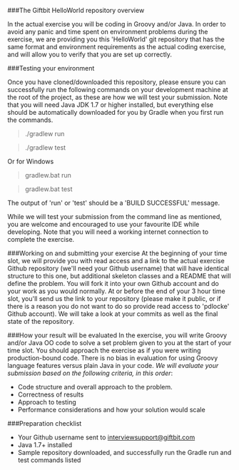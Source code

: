 ###The Giftbit HelloWorld repository overview

In the actual exercise you will be coding in Groovy and/or Java.  In order to avoid any panic and time spent on environment problems during the exercise, we are providing you this 'HelloWorld' git repository that has the same format and environment requirements as the actual coding exercise, and will allow you to verify that you are set up correctly.

###Testing your environment

Once you have cloned/downloaded this repository, please ensure you can successfully run the following commands on your development machine at the root of the project, as these are how we will test your submission.  Note that you will need Java JDK 1.7 or higher installed, but everything else should be automatically downloaded for you by Gradle when you first run the commands.

> ./gradlew run

> ./gradlew test 

Or for Windows

> gradlew.bat run

> gradlew.bat test

The output of 'run' or 'test' should be a 'BUILD SUCCESSFUL' message.

While we will test your submission from the command line as mentioned, you are welcome and encouraged to use your favourite IDE while developing.   Note that you will need a working internet connection to complete the exercise.

###Working on and submitting your exercise
At the beginning of your time slot, we will provide you with read access and a link to the actual exercise Github repository (we'll need your Github username) that will have identical structure to this one, but additional skeleton classes and a README that will define the problem. You will fork it into your own Github account and do your work as you would normally.  At or before the end of your 3 hour time slot, you'll send us the link to your repository (please make it public, or if there is a reason you do not want to do so provide read access to 'pdlocke' Github account).  We will take a look at your commits as well as the final state of the repository.

###How your result will be evaluated
In the exercise, you will write Groovy and/or Java OO code to solve a set problem given to you at the start of your time slot.  You should approach the exercise as if you were writing production-bound code. There is no bias in evaluation for using Groovy language features versus plain Java in your code.   *We will evaluate your submission based on the following criteria, in this order*:
 - Code structure and overall approach to the problem.
 - Correctness of results
 - Approach to testing
 - Performance considerations and how your solution would scale

###Preparation checklist
 - Your Github username sent to interviewsupport@giftbit.com
 - Java 1.7+ installed
 - Sample repository downloaded, and successfully run the Gradle run and test commands listed
